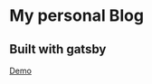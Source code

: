 # My personal Blog

## Built with gatsby

<a href="https://quizzical-franklin-489caf.netlify.com/">Demo</a>
